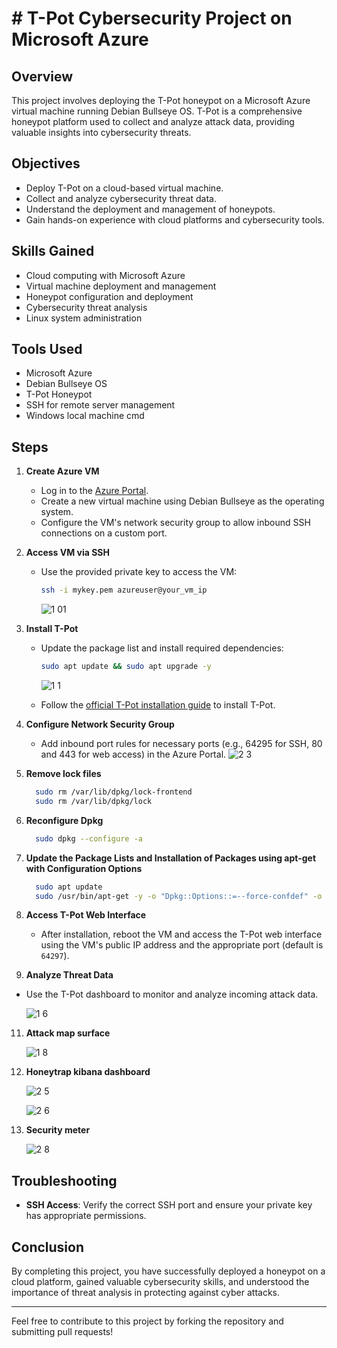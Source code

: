 # # T-Pot Cybersecurity Project on Microsoft Azure

## Overview

This project involves deploying the T-Pot honeypot on a Microsoft Azure virtual machine running Debian Bullseye OS. T-Pot is a comprehensive honeypot platform used to collect and analyze attack data, providing valuable insights into cybersecurity threats.

## Objectives

- Deploy T-Pot on a cloud-based virtual machine.
- Collect and analyze cybersecurity threat data.
- Understand the deployment and management of honeypots.
- Gain hands-on experience with cloud platforms and cybersecurity tools.

## Skills Gained

- Cloud computing with Microsoft Azure
- Virtual machine deployment and management
- Honeypot configuration and deployment
- Cybersecurity threat analysis
- Linux system administration

## Tools Used

- Microsoft Azure
- Debian Bullseye OS
- T-Pot Honeypot
- SSH for remote server management
- Windows local machine cmd

## Steps

1. **Create Azure VM**
   - Log in to the [Azure Portal](https://portal.azure.com).
   - Create a new virtual machine using Debian Bullseye as the operating system.
   - Configure the VM's network security group to allow inbound SSH connections on a custom port.

2. **Access VM via SSH**
   - Use the provided private key to access the VM:
     ```sh
     ssh -i mykey.pem azureuser@your_vm_ip
     ```
     ![1 01](https://github.com/wil1a4/Honeypot-project/assets/129964763/23b0614e-f271-4721-8daf-b7fa3c6babcd)

3. **Install T-Pot**
   - Update the package list and install required dependencies:
     ```sh
     sudo apt update && sudo apt upgrade -y
     ```
     ![1 1](https://github.com/wil1a4/Honeypot-project/assets/129964763/dc7fa752-2804-4a53-bd46-79cd8c6f0684)

   - Follow the [official T-Pot installation guide](https://github.com/telekom-security/tpotce) to install T-Pot.

5. **Configure Network Security Group**
   - Add inbound port rules for necessary ports (e.g., 64295 for SSH, 80 and 443 for web access) in the Azure Portal.
   ![2 3](https://github.com/wil1a4/Honeypot-project/assets/129964763/72c29766-6da3-4cf7-893e-15373765f99f)

6. **Remove lock files**
   ```sh
     sudo rm /var/lib/dpkg/lock-frontend
     sudo rm /var/lib/dpkg/lock
   
7. **Reconfigure Dpkg**
   ```sh
     sudo dpkg --configure -a

8. **Update the Package Lists and Installation of Packages using apt-get with Configuration Options**
    ```sh
      sudo apt update
      sudo /usr/bin/apt-get -y -o "Dpkg::Options::=--force-confdef" -o "Dpkg::Options::=--force-confold" install 'gnupg' 'grc' 'htop' 'micro'
    
9. **Access T-Pot Web Interface**
   - After installation, reboot the VM and access the T-Pot web interface using the VM's public IP address and the appropriate port (default is `64297`).
     

10. **Analyze Threat Data**
   - Use the T-Pot dashboard to monitor and analyze incoming attack data.

     ![1 6](https://github.com/wil1a4/Honeypot-project/assets/129964763/5ee09f6c-effc-4ce0-aaf4-3a6d285845d7)
    
11. **Attack map surface**

    ![1 8](https://github.com/wil1a4/Honeypot-project/assets/129964763/32e7737d-869d-4bc9-9a06-bdaafa977cc6)

13. **Honeytrap kibana dashboard** 

    ![2 5](https://github.com/wil1a4/Honeypot-project/assets/129964763/b4e0b042-0c2f-4b3b-a769-b66dcdad171c)

    ![2 6](https://github.com/wil1a4/Honeypot-project/assets/129964763/b9b0f7f5-d8ca-49ff-922d-92d5b3b9f596)

14.  **Security meter**

     ![2 8](https://github.com/wil1a4/Honeypot-project/assets/129964763/34551ed6-9482-4278-92d1-e6d4809ef31a)
      
## Troubleshooting

- **SSH Access**: Verify the correct SSH port and ensure your private key has appropriate permissions.

## Conclusion

By completing this project, you have successfully deployed a honeypot on a cloud platform, gained valuable cybersecurity skills, and understood the importance of threat analysis in protecting against cyber attacks.

---

Feel free to contribute to this project by forking the repository and submitting pull requests!



